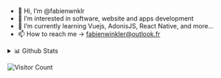 - 👋 Hi, I’m @fabienwnklr
- 👀 I’m interested in software, website and apps development
- 🌱 I’m currently learning Vuejs, AdonisJS, React Native, and more...
- 📫 How to reach me -> fabienwinkler@outlook.fr

<details>
<summary>📊 Github Stats</summary>

<p align="center"> <img src="https://github-readme-stats.vercel.app/api?username=fabienwnklr&show_icons=true&theme=gotham" alt="Fabien Winkler | Stats" />
</details>
  
![Visitor Count](https://profile-counter.glitch.me/{fabienwnklr}/count.svg)
 
<!---
fabienwnklr/fabienwnklr is a ✨ special ✨ repository because its `README.md` (this file) appears on your GitHub profile.
You can click the Preview link to take a look at your changes.
--->
